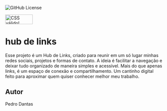 ![GitHub License](https://img.shields.io/github/license/phdantass/linktree?style=for-the-badge)

<p>
    <a href="https://jigsaw.w3.org/css-validator/check/referer">
        <img style="border:0;width:88px;height:31px"
            src="https://jigsaw.w3.org/css-validator/images/vcss"
            alt="CSS válido!" />
    </a>
</p>


# hub de links

Esse projeto é um Hub de Links, criado para reunir em um só lugar minhas redes sociais, projetos e formas de contato.
A ideia é facilitar a navegação e deixar tudo organizado de maneira simples e acessível.
Mais do que apenas links, é um espaço de conexão e compartilhamento.
Um cantinho digital feito para aproximar quem quiser conhecer melhor meu trabalho. 

## Autor
Pedro Dantas
